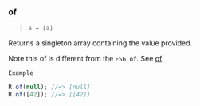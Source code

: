 ### of

> `a → [a]`

Returns a singleton array containing the value provided.

Note this of is different from the `ES6 of`. See [of](https://developer.mozilla.org/en-US/docs/Web/JavaScript/Reference/Global_Objects/Array/of)

`Example`

```js
R.of(null); //=> [null]
R.of([42]); //=> [[42]]
```
